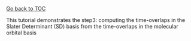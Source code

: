 [Go back to TOC](../../../README.md)

This tutorial demonstrates the step3: computing the time-overlaps in the Slater Determinant (SD) basis from 
the time-overlaps in the molecular orbital basis
